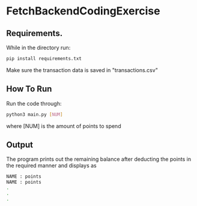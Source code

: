 # FetchBackendCodingExercise

## Requirements.
While in the directory run:
```bash
pip install requirements.txt
```
Make sure the transaction data is saved in "transactions.csv"

## How To Run
Run the code through:
```bash
python3 main.py [NUM]
```
where [NUM] is the amount of points to spend

## Output

The program prints out the remaining balance after deducting the points in the required manner and displays as

```bash
NAME : points
NAME : points
.
.
.
```

